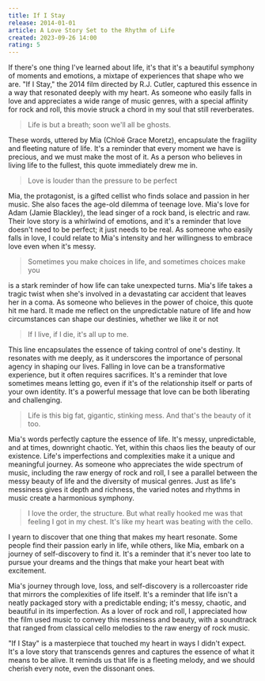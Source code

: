 ```yaml
---
title: If I Stay
release: 2014-01-01
article: A Love Story Set to the Rhythm of Life
created: 2023-09-26 14:00
rating: 5
---
```


If there's one thing I've learned about life, it's that it's a beautiful symphony of moments and emotions, a mixtape of experiences that shape who we are. "If I Stay," the 2014 film directed by R.J. Cutler, captured this essence in a way that resonated deeply with my heart. As someone who easily falls in love and appreciates a wide range of music genres, with a special affinity for rock and roll, this movie struck a chord in my soul that still reverberates.

> Life is but a breath; soon we'll all be ghosts.

These words, uttered by Mia (Chloë Grace Moretz), encapsulate the fragility and fleeting nature of life. It's a reminder that every moment we have is precious, and we must make the most of it. As a person who believes in living life to the fullest, this quote immediately drew me in.

> Love is louder than the pressure to be perfect

Mia, the protagonist, is a gifted cellist who finds solace and passion in her music. She also faces the age-old dilemma of teenage love. Mia's love for Adam (Jamie Blackley), the lead singer of a rock band, is electric and raw. Their love story is a whirlwind of emotions, and it's a reminder that love doesn't need to be perfect; it just needs to be real. As someone who easily falls in love, I could relate to Mia's intensity and her willingness to embrace love even when it's messy.

> Sometimes you make choices in life, and sometimes choices make you

is a stark reminder of how life can take unexpected turns. Mia's life takes a tragic twist when she's involved in a devastating car accident that leaves her in a coma. As someone who believes in the power of choice, this quote hit me hard. It made me reflect on the unpredictable nature of life and how circumstances can shape our destinies, whether we like it or not

> If I live, if I die, it's all up to me.

This line encapsulates the essence of taking control of one's destiny. It resonates with me deeply, as it underscores the importance of personal agency in shaping our lives. Falling in love can be a transformative experience, but it often requires sacrifices. It's a reminder that love sometimes means letting go, even if it's of the relationship itself or parts of your own identity. It's a powerful message that love can be both liberating and challenging.

> Life is this big fat, gigantic, stinking mess. And that's the beauty of it too.

Mia's words perfectly capture the essence of life. It's messy, unpredictable, and at times, downright chaotic. Yet, within this chaos lies the beauty of our existence. Life's imperfections and complexities make it a unique and meaningful journey. As someone who appreciates the wide spectrum of music, including the raw energy of rock and roll, I see a parallel between the messy beauty of life and the diversity of musical genres. Just as life's messiness gives it depth and richness, the varied notes and rhythms in music create a harmonious symphony.

> I love the order, the structure. But what really hooked me was that feeling I got in my chest. It's like my heart was beating with the cello.

I yearn to discover that one thing that makes my heart resonate. Some people find their passion early in life, while others, like Mia, embark on a journey of self-discovery to find it. It's a reminder that it's never too late to pursue your dreams and the things that make your heart beat with excitement.

Mia's journey through love, loss, and self-discovery is a rollercoaster ride that mirrors the complexities of life itself. It's a reminder that life isn't a neatly packaged story with a predictable ending; it's messy, chaotic, and beautiful in its imperfection. As a lover of rock and roll, I appreciated how the film used music to convey this messiness and beauty, with a soundtrack that ranged from classical cello melodies to the raw energy of rock music.

"If I Stay" is a masterpiece that touched my heart in ways I didn't expect. It's a love story that transcends genres and captures the essence of what it means to be alive. It reminds us that life is a fleeting melody, and we should cherish every note, even the dissonant ones.
